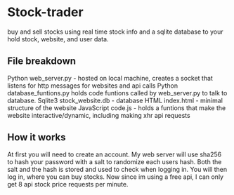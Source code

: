 # Stock-trader
buy and sell stocks using real time stock info and a sqlite database to your hold stock, website, and user data.

## File breakdown
Python web_server.py - hosted on local machine, creates a socket that listens for http messages for websites and api calls
Python database_funtions.py holds code funtions called by web_server.py to talk to database.
Sqlite3 stock_website.db - database
HTML index.html - minimal structure of the website
JavaScript code.js - holds a funtions that make the website interactive/dynamic, including making xhr api requests

## How it works
At first you will need to create an account. My web server will use sha256 to hash your password with a salt to randomize each users hash. Both the salt and the hash is stored and used to check when logging in. You will then log in, where you can buy stocks. Now since im using a free api, I can only get 8 api stock price requests per minute. 

